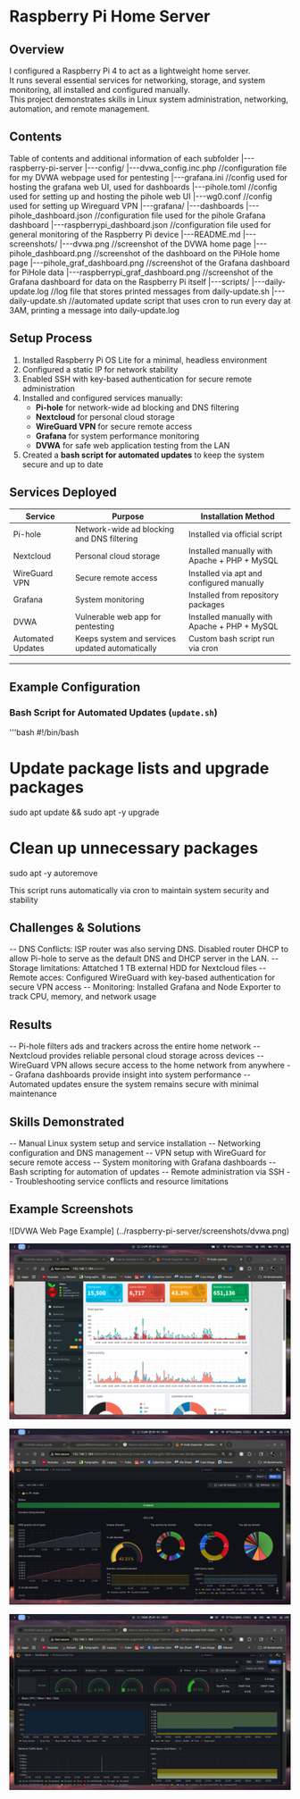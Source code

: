 # Raspberry Pi Home Server

## Overview
I configured a Raspberry Pi 4 to act as a lightweight home server.  
It runs several essential services for networking, storage, and system monitoring, all installed and configured manually.  
This project demonstrates skills in Linux system administration, networking, automation, and remote management.

## Contents
Table of contents and additional information of each subfolder
|---raspberry-pi-server
    |---config/
        |---dvwa_config.inc.php 		//configuration file for my DVWA webpage used for pentesting
        |---grafana.ini 			//config used for hosting the grafana web UI, used for dashboards
        |---pihole.toml 			//config used for setting up and hosting the pihole web UI
        |---wg0.conf	 			//config used for setting up Wireguard VPN
    |---grafana/
        |---dashboards
            |---pihole_dashboard.json		//configuration file used for the pihole Grafana dashboard
            |---raspberrypi_dashboard.json 	//configuration file used for general monitoring of the Raspberry Pi device 
    |---README.md
    |---screenshots/
        |---dvwa.png				//screenshot of the DVWA home page
        |---pihole_dashboard.png		//screenshot of the dashboard on the PiHole home page
        |---pihole_graf_dashboard.png		//screenshot of the Grafana dashboard for PiHole data
        |---raspberrypi_graf_dashboard.png	//screenshot of the Grafana dashboard for data on the Raspberry Pi itself
    |---scripts/
        |---daily-update.log			//log file that stores printed messages from daily-update.sh
        |---daily-update.sh			//automated update script that uses cron to run every day at 3AM, printing a message into daily-update.log 
	
## Setup Process
1. Installed Raspberry Pi OS Lite for a minimal, headless environment  
2. Configured a static IP for network stability  
3. Enabled SSH with key-based authentication for secure remote administration  
4. Installed and configured services manually:
   - **Pi-hole** for network-wide ad blocking and DNS filtering  
   - **Nextcloud** for personal cloud storage  
   - **WireGuard VPN** for secure remote access  
   - **Grafana** for system performance monitoring  
   - **DVWA** for safe web application testing from the LAN
5. Created a **bash script for automated updates** to keep the system secure and up to date  

## Services Deployed

| Service           | Purpose                                         | Installation Method                          |
|-------------------|-------------------------------------------------|----------------------------------------------|
| Pi-hole           | Network-wide ad blocking and DNS filtering      | Installed via official script                |
| Nextcloud         | Personal cloud storage                          | Installed manually with Apache + PHP + MySQL |
| WireGuard VPN     | Secure remote access                            | Installed via apt and configured manually    |
| Grafana           | System monitoring                               | Installed from repository packages           |
| DVWA              | Vulnerable web app for pentesting               | Installed manually with Apache + PHP + MySQL | 
| Automated Updates | Keeps system and services updated automatically | Custom bash script run via cron              |

---

## Example Configuration

### Bash Script for Automated Updates (`update.sh`)
'''bash
#!/bin/bash
# Update package lists and upgrade packages
sudo apt update && sudo apt -y upgrade
# Clean up unnecessary packages
sudo apt -y autoremove

This script runs automatically via cron to maintain system security and stability

## Challenges & Solutions
-- DNS Conflicts: ISP router was also serving DNS. Disabled router DHCP to allow Pi-hole to serve as the default DNS and DHCP server in the LAN.
-- Storage limitations: Attatched 1 TB external HDD for Nextcloud files
-- Remote acces: Configured WireGuard with key-based authentication for secure VPN access
-- Monitoring: Installed Grafana and Node Exporter to track CPU, memory, and network usage

## Results
-- Pi-hole filters ads and trackers across the entire home network
-- Nextcloud provides reliable personal cloud storage across devices
-- WireGuard VPN allows secure access to the home network from anywhere
-- Grafana dashboards provide insight into system performance
-- Automated updates ensure the system remains secure with minimal maintenance

## Skills Demonstrated
-- Manual Linux system setup and service installation
-- Networking configuration and DNS management
-- VPN setup with WireGuard for secure remote access
-- System monitoring with Grafana dashboards
-- Bash scripting for automation of updates
-- Remote administration via SSH
-- Troubleshooting service conflicts and resource limitations

## Example Screenshots
![DVWA Web Page Example]
(../raspberry-pi-server/screenshots/dvwa.png)

![Pi Hole Web UI Dashboard Example](../raspberry-pi-server/screenshots/pihole_dashboard.png)

![Grafana Dashboard for Pi Hole Example](../raspberry-pi-server/screenshots/pihole_graf_dashboard.png)

![Grafana Dashboard for Raspberry Pi Metrics Example](../raspberry-pi-server/screenshots/raspberrypi_graf_dashboard.png)
